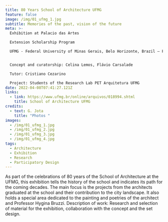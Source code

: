 ```yaml
---
title: 80 Years School of Architecture UFMG
feature: false
image: /img/01_ufmg_1.jpg
subtitle: Memories of the past, vision of the future
meta: >-
  Exhibition at Palacio das Artes

  Extension Scholarship Program

  UFMG - Federal University of Minas Gerais, Belo Horizonte, Brazil – February 2011


  Concept and curatorship: Celina Lemos, Flávio Carsalade

  Tutor: Cristiano Cezarino

  Project: Students of the Research Lab PET Arquitetura UFMG
date: 2022-04-08T07:41:27.121Z
links:
  - link: https://www.ufmg.br/online/arquivos/018994.shtml
    title: School of Architecture UFMG
credits:
  - text: G. Jota
    title: "Photos "
images:
  - /img/01_ufmg_1.jpg
  - /img/01_ufmg_2.jpg
  - /img/01_ufmg_3.jpg
  - /img/01_ufmg_4.jpg
tags:
  - Architecture
  - Exhibition
  - Research
  - Participatory Design
---
```

As part of the celebrations of 80 years of the School of Architecture at the UFMG, this exhibition tells the history of the school and indicates its path for the coming decades. The main focus is the projects from the architects graduated at the school and their contribution to the city landscape. It also holds a special area dedicated to the painting and poetries of the architect and Professor Hygina Bruzzi. Description of work: Research and selection of material for the exhibition, collaboration with the concept and the set design.